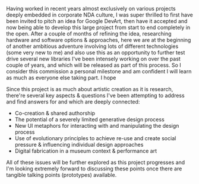 Having worked in recent years almost exclusively on various projects deeply embedded in corporate NDA culture, I was super thrilled to first have been invited to pitch an idea for Google DevArt, then have it accepted and now being able to develop this large project from start to end completely in the open. After a couple of months of refining the idea, researching hardware and software options & approaches, here we are at the beginning of another ambitious adventure involving lots of different technologies (some very new to me) and also use this as an opportunity to further test drive several new libraries I've been intensely working on over the past couple of years, and which will be released as part of this process. So I consider this commission a personal milestone and am confident I will learn as much as everyone else taking part. I hope

Since this project is as much about artistic creation as it is research, there're several key aspects & questions I've been attempting to address and find answers for and which are deeply connected:

* Co-creation & shared authorship
* The potential of a severely limited generative design process
* New UI metaphors for interacting with and manipulating the design process
* Use of evolutionary principles to achieve re-use and create social pressure & influencing individual design approaches
* Digital fabrication in a museum context & performance art

All of these issues will be further explored as this project progresses and I'm looking extremely forward to discussing these points once there are tangible talking points (prototypes) available.

